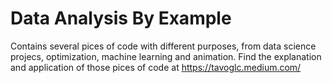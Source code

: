 # Data Analysis By Example

Contains several pices of code with different purposes, from data science projecs, optimization, machine learning and animation. Find the explanation and application of those pices of code at https://tavoglc.medium.com/
